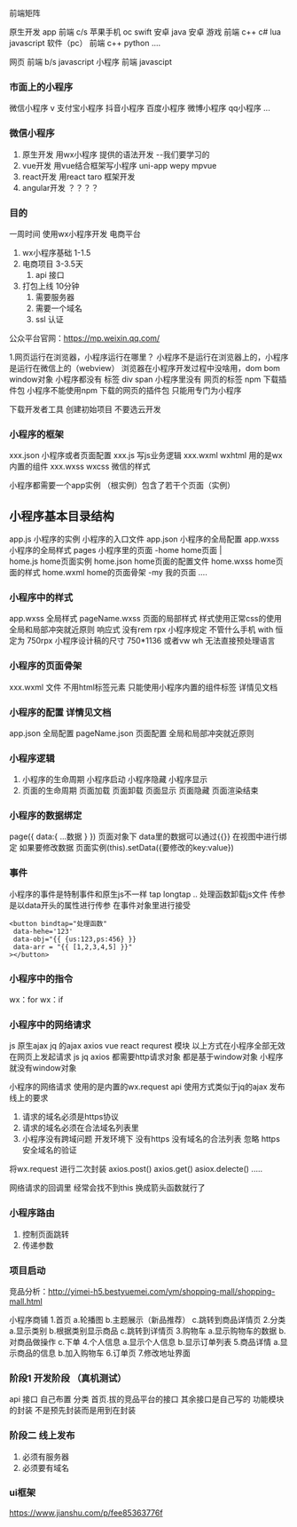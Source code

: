 前端矩阵 

原生开发
  app 前端  c/s 苹果手机 oc swift  安卓 java 安卓
  游戏 前端  c++ c# lua  javascript 
  软件（pc） 前端  c++ python ....

网页 前端  b/s  javascript 
小程序 前端 javascipt 

###  市面上的小程序 
微信小程序  v
支付宝小程序
抖音小程序
百度小程序
微博小程序 
qq小程序
...

### 微信小程序
1. 原生开发  用wx小程序 提供的语法开发 --我们要学习的
2. vue开发  用vue结合框架写小程序 uni-app wepy mpvue  
3. react开发  用react taro 框架开发
4. angular开发   ？？？？

### 目的 
一周时间 使用wx小程序开发 电商平台
1. wx小程序基础 1-1.5 
2. 电商项目    3-3.5天 
    1. api 接口
3. 打包上线   10分钟
    1. 需要服务器
    2. 需要一个域名 
    3. ssl 认证

公众平台官网：https://mp.weixin.qq.com/


1.网页运行在浏览器，小程序运行在哪里？
小程序不是运行在浏览器上的，小程序是运行在微信上的（webview）
浏览器在小程序开发过程中没啥用，dom bom  window对象 小程序都没有
标签 div  span  小程序里没有 网页的标签 
npm 下载插件包  小程序不能使用npm 下载的网页的插件包 只能用专门为小程序

下载开发者工具 创建初始项目  不要选云开发

### 小程序的框架
xxx.json  小程序或者页面配置
xxx.js    写js业务逻辑
xxx.wxml  wxhtml 用的是wx内置的组件 
xxx.wxss  wxcss 微信的样式

小程序都需要一个app实例 （根实例）包含了若干个页面（实例）
<!-- vue  有一个跟组件 跟组件里有一堆页面组件 -->
## 小程序基本目录结构
app.js  小程序的实例 小程序的入口文件
app.json 小程序的全局配置
app.wxss  小程序的全局样式
pages  小程序里的页面
-home   home页面
  |   
  home.js home页面实例
  home.json  home页面的配置文件
  home.wxss  home页面的样式
  home.wxml  home的页面骨架
-my     我的页面
 ....

 ### 小程序中的样式
 app.wxss 全局样式
 pageName.wxss 页面的局部样式 
 样式使用正常css的使用
 全局和局部冲突就近原则
 响应式 没有rem rpx 
 小程序规定 不管什么手机 with 恒定为 750rpx 小程序设计稿的尺寸 750*1136
 或者vw wh
 无法直接预处理语言
 ### 小程序的页面骨架
 xxx.wxml 文件 不用html标签元素
 只能使用小程序内置的组件标签 详情见文档
 ### 小程序的配置 详情见文档
 app.json 全局配置
 pageName.json 页面配置 
 全局和局部冲突就近原则

 ### 小程序逻辑 
 1. 小程序的生命周期 
    小程序启动
    小程序隐藏
    小程序显示
 2. 页面的生命周期 
     页面加载
     页面卸载 
     页面显示
     页面隐藏
     页面渲染结束
    
### 小程序的数据绑定 
page({
  data:{
    ...数据
  }
})
页面对象下 data里的数据可以通过{{}} 在视图中进行绑定
如果要修改数据  页面实例(this).setData({要修改的key:value})

### 事件
小程序的事件是特制事件和原生js不一样  tap  longtap ..
处理函数卸载js文件
传参是以data开头的属性进行传参 在事件对象里进行接受
```
<button bindtap="处理函数"
 data-hehe='123'
 data-obj="{{ {us:123,ps:456} }}
 data-arr = "{{ [1,2,3,4,5] }}"
></button>
```
### 小程序中的指令
wx：for
wx：if

### 小程序中的网络请求
js 原生ajax 
jq 的ajax 
axios vue react 
requrest 模块
以上方式在小程序全部无效  
在网页上发起请求 js jq axios 都需要http请求对象 都是基于window对象 小程序就没有window对象

小程序的网络请求 使用的是内置的wx.request api  使用方式类似于jq的ajax 
发布线上的要求
1. 请求的域名必须是https协议
2. 请求的域名必须在合法域名列表里
3. 小程序没有跨域问题
开发环境下 没有https 没有域名的合法列表
忽略 https 安全域名的验证

将wx.request 进行二次封装 
axios.post()
axios.get()
asiox.delecte()
.....

网络请求的回调里 经常会找不到this 换成箭头函数就行了

### 小程序路由 
1. 控制页面跳转
2. 传递参数



### 项目启动
竞品分析：http://yimei-h5.bestyuemei.com/ym/shopping-mall/shopping-mall.html

小程序商铺 
1.首页
   a.轮播图
   b.主题展示（新品推荐）
   c.跳转到商品详情页
2.分类
  a.显示类别
  b.根据类别显示商品
  c.跳转到详情页
3.购物车
  a.显示购物车的数据
  b.对商品做操作
  c.下单
4.个人信息 
  a.显示个人信息 
  b.显示订单列表
5.商品详情 
  a.显示商品的信息
  b.加入购物车
6.订单页 
7.修改地址界面

### 阶段1 开发阶段 （真机测试）
api 接口 自己布置
分类 首页.拔的竞品平台的接口
    其余接口是自己写的
功能模块的封装  不是预先封装而是用到在封装
### 阶段二 线上发布
1. 必须有服务器
2. 必须要有域名

### ui框架
https://www.jianshu.com/p/fee85363776f